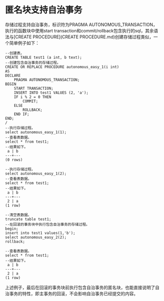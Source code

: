 # 匿名块支持自治事务<a name="ZH-CN_TOPIC_0289900151"></a>

存储过程支持自治事务，标识符为PRAGMA AUTONOMOUS\_TRANSACTION，执行的函数块中使用start transaction和commit/rollback包含执行的sql，其余语法与[CREATE PROCEDURE](CREATE PROCEDURE.md)创建存储过程类似，一个简单例子如下：

```
--创建表。
CREATE TABLE test1 (a int, b text);
--创建包含自治事务的存储过程。
CREATE OR REPLACE PROCEDURE autonomous_easy_1(i int)
AS
DECLARE
    PRAGMA AUTONOMOUS_TRANSACTION;
BEGIN
    START TRANSACTION;
    INSERT INTO test1 VALUES (2, 'a');
    IF i % 2 = 0 THEN
        COMMIT;
    ELSE
        ROLLBACK;
    END IF;
END;
/
--执行存储过程。
select autonomous_easy_1(1);
--查看表数据。
select * from test1;
--结果如下。
 a | b
---+---
(0 rows)

--执行存储过程。
select autonomous_easy_1(2);
--查看表数据。
select * from test1;
--结果如下。
 a | b
---+---
 2 | a
(1 row)

--清空表数据。
truncate table test1;
--在回滚的事务块中执行包含自治事务的存储过程。
begin;
insert into test1 values(1,'b');
select autonomous_easy_2(2);
rollback;

--查看表数据。
select * from test1;
--结果如下。
 a | b
---+---
 2 | a
(1 row)
```

上述例子，最后在回滚的事务块前执行包含自治事务的匿名块，也能直接说明了自治事务的特性，即主事务的回滚，不会影响自治事务已经提交的内容。

